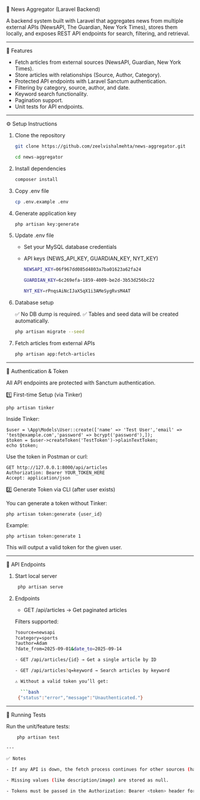 📰 News Aggregator (Laravel Backend)

A backend system built with Laravel that aggregates news from multiple external APIs (NewsAPI, The Guardian, New York Times), stores them locally, and exposes REST API endpoints for search, filtering, and retrieval.

---

🚀 Features
- Fetch articles from external sources (NewsAPI, Guardian, New York Times).
- Store articles with relationships (Source, Author, Category).
- Protected API endpoints with Laravel Sanctum authentication.
- Filtering by category, source, author, and date.
- Keyword search functionality.
- Pagination support.
- Unit tests for API endpoints.

---

⚙️ Setup Instructions

1) Clone the repository
   ```bash
   git clone https://github.com/zeelvishalmehta/news-aggregator.git
   
   cd news-aggregator

2) Install dependencies
   ```bash
   composer install

3) Copy .env file
   ```bash
   cp .env.example .env

4) Generate application key
   ```bash
   php artisan key:generate

5) Update .env file
   
    - Set your MySQL database credentials
      
    - API keys (NEWS_API_KEY, GUARDIAN_KEY, NYT_KEY)
         ```bash
        NEWSAPI_KEY=06f967dd085d4803a7ba01623a62fa24
      
        GUARDIAN_KEY=6c269efa-1859-4009-be2d-3b53d256bc22
      
        NYT_KEY=rPnqsAiNcIJaX5qX1i3AMeSygRvsM4AT

6) Database setup

   ✅ No DB dump is required.
   ✅ Tables and seed data will be created automatically.
   
   ```bash
   php artisan migrate --seed
   

8) Fetch articles from external APIs
   ```bash
   php artisan app:fetch-articles

---

🔑 Authentication & Token

All API endpoints are protected with Sanctum authentication.

1️⃣ First-time Setup (via Tinker)

    php artisan tinker

Inside Tinker:

    $user = \App\Models\User::create(['name' => 'Test User','email' => 'test@example.com','password' => bcrypt('password'),]);
    $token = $user->createToken('TestToken')->plainTextToken;    
    echo $token;

Use the token in Postman or curl:

    GET http://127.0.0.1:8000/api/articles
    Authorization: Bearer YOUR_TOKEN_HERE
    Accept: application/json

2️⃣ Generate Token via CLI (after user exists)

You can generate a token without Tinker:

    php artisan token:generate {user_id}

Example:

    php artisan token:generate 1

This will output a valid token for the given user.

---

📡 API Endpoints

1. Start local server
   ```bash
    php artisan serve

2. Endpoints

    - GET /api/articles → Get paginated articles
      
    Filters supported:
   
    ```bash
    ?source=newsapi
    ?category=sports
    ?author=Adam
    ?date_from=2025-09-01&date_to=2025-09-14

    - GET /api/articles/{id} → Get a single article by ID

    - GET /api/articles?q=keyword → Search articles by keyword

   ⚠️ Without a valid token you’ll get:
    
      ```bash
     {"status":"error","message":"Unauthenticated."}

---

🧪 Running Tests

Run the unit/feature tests:
```bash
    php artisan test

---

✅ Notes

- If any API is down, the fetch process continues for other sources (handled with try-catch).

- Missing values (like description/image) are stored as null.

- Tokens must be passed in the Authorization: Bearer <token> header for all API calls.

